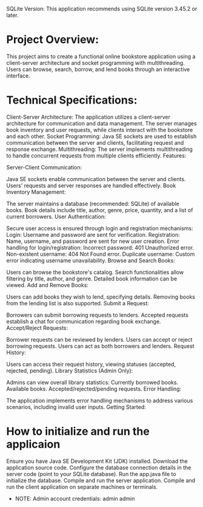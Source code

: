 SQLite Version: This application recommends using SQLite version 3.45.2 or later.

# Project Overview:

This project aims to create a functional online bookstore application using a client-server architecture and socket programming with multithreading. Users can browse, search, borrow, and lend books through an interactive interface.

# Technical Specifications:

Client-Server Architecture: The application utilizes a client-server architecture for communication and data management. The server manages book inventory and user requests, while clients interact with the bookstore and each other.
Socket Programming: Java SE sockets are used to establish communication between the server and clients, facilitating request and response exchange.
Multithreading: The server implements multithreading to handle concurrent requests from multiple clients efficiently.
Features:

Server-Client Communication:

Java SE sockets enable communication between the server and clients.
Users' requests and server responses are handled effectively.
Book Inventory Management:

The server maintains a database (recommended: SQLite) of available books.
Book details include title, author, genre, price, quantity, and a list of current borrowers.
User Authentication:

Secure user access is ensured through login and registration mechanisms:
Login: Username and password are sent for verification.
Registration: Name, username, and password are sent for new user creation.
Error handling for login/registration:
Incorrect password: 401 Unauthorized error.
Non-existent username: 404 Not Found error.
Duplicate username: Custom error indicating username unavailability.
Browse and Search Books:

Users can browse the bookstore's catalog.
Search functionalities allow filtering by title, author, and genre.
Detailed book information can be viewed.
Add and Remove Books:

Users can add books they wish to lend, specifying details.
Removing books from the lending list is also supported.
Submit a Request:

Borrowers can submit borrowing requests to lenders.
Accepted requests establish a chat for communication regarding book exchange.
Accept/Reject Requests:

Borrower requests can be reviewed by lenders.
Users can accept or reject borrowing requests.
Users can act as both borrowers and lenders.
Request History:

Users can access their request history, viewing statuses (accepted, rejected, pending).
Library Statistics (Admin Only):

Admins can view overall library statistics:
Currently borrowed books.
Available books.
Accepted/rejected/pending requests.
Error Handling:

The application implements error handling mechanisms to address various scenarios, including invalid user inputs.
Getting Started:

# How to initialize and run the applicaion

Ensure you have Java SE Development Kit (JDK) installed.
Download the application source code.
Configure the database connection details in the server code (point to your SQLite database).
Run the app.java file to initialize the database.
Compile and run the server application.
Compile and run the client application on separate machines or terminals.

* NOTE:
Admin account credentials: admin admin
